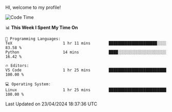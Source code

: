 HI, welcome to my profile!
<!--START_SECTION:waka-->
![Code Time](http://img.shields.io/badge/Code%20Time-1%2C853%20hrs%2028%20mins-blue)

📊 **This Week I Spent My Time On** 

```text
💬 Programming Languages: 
TeX                      1 hr 11 mins        █████████████████████░░░░   83.58 % 
Python                   14 mins             ████░░░░░░░░░░░░░░░░░░░░░   16.42 % 

🔥 Editors: 
VS Code                  1 hr 25 mins        █████████████████████████   100.00 % 

💻 Operating System: 
Linux                    1 hr 25 mins        █████████████████████████   100.00 % 
```


 Last Updated on 23/04/2024 18:37:36 UTC
<!--END_SECTION:waka-->
